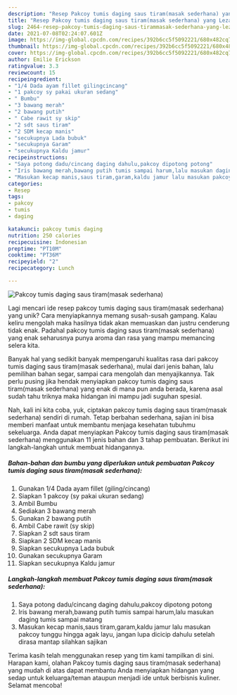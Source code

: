 ```yaml
---
description: "Resep Pakcoy tumis daging saus tiram(masak sederhana) yang Lezat Sekali"
title: "Resep Pakcoy tumis daging saus tiram(masak sederhana) yang Lezat Sekali"
slug: 2464-resep-pakcoy-tumis-daging-saus-tirammasak-sederhana-yang-lezat-sekali
date: 2021-07-08T02:24:07.601Z
image: https://img-global.cpcdn.com/recipes/392b6cc5f5092221/680x482cq70/pakcoy-tumis-daging-saus-tirammasak-sederhana-foto-resep-utama.jpg
thumbnail: https://img-global.cpcdn.com/recipes/392b6cc5f5092221/680x482cq70/pakcoy-tumis-daging-saus-tirammasak-sederhana-foto-resep-utama.jpg
cover: https://img-global.cpcdn.com/recipes/392b6cc5f5092221/680x482cq70/pakcoy-tumis-daging-saus-tirammasak-sederhana-foto-resep-utama.jpg
author: Emilie Erickson
ratingvalue: 3.3
reviewcount: 15
recipeingredient:
- "1/4 Dada ayam fillet gilingcincang"
- "1 pakcoy sy pakai ukuran sedang"
- " Bumbu"
- "3 bawang merah"
- "2 bawang putih"
- " Cabe rawit sy skip"
- "2 sdt saus tiram"
- "2 SDM kecap manis"
- "secukupnya Lada bubuk"
- "secukupnya Garam"
- "secukupnya Kaldu jamur"
recipeinstructions:
- "Saya potong dadu/cincang daging dahulu,pakcoy dipotong potong"
- "Iris bawang merah,bawang putih tumis sampai harum,lalu masukan daging tumis sampai matang"
- "Masukan kecap manis,saus tiram,garam,kaldu jamur lalu masukan pakcoy tunggu hingga agak layu, jangan lupa dicicip dahulu setelah dirasa mantap silahkan sajikan"
categories:
- Resep
tags:
- pakcoy
- tumis
- daging

katakunci: pakcoy tumis daging 
nutrition: 250 calories
recipecuisine: Indonesian
preptime: "PT10M"
cooktime: "PT36M"
recipeyield: "2"
recipecategory: Lunch

---
```



![Pakcoy tumis daging saus tiram(masak sederhana)](https://img-global.cpcdn.com/recipes/392b6cc5f5092221/680x482cq70/pakcoy-tumis-daging-saus-tirammasak-sederhana-foto-resep-utama.jpg)

Lagi mencari ide resep pakcoy tumis daging saus tiram(masak sederhana) yang unik? Cara menyiapkannya memang susah-susah gampang. Kalau keliru mengolah maka hasilnya tidak akan memuaskan dan justru cenderung tidak enak. Padahal pakcoy tumis daging saus tiram(masak sederhana) yang enak seharusnya punya aroma dan rasa yang mampu memancing selera kita.

Banyak hal yang sedikit banyak mempengaruhi kualitas rasa dari pakcoy tumis daging saus tiram(masak sederhana), mulai dari jenis bahan, lalu pemilihan bahan segar, sampai cara mengolah dan menyajikannya. Tak perlu pusing jika hendak menyiapkan pakcoy tumis daging saus tiram(masak sederhana) yang enak di mana pun anda berada, karena asal sudah tahu triknya maka hidangan ini mampu jadi suguhan spesial.




Nah, kali ini kita coba, yuk, ciptakan pakcoy tumis daging saus tiram(masak sederhana) sendiri di rumah. Tetap berbahan sederhana, sajian ini bisa memberi manfaat untuk membantu menjaga kesehatan tubuhmu sekeluarga. Anda dapat menyiapkan Pakcoy tumis daging saus tiram(masak sederhana) menggunakan 11 jenis bahan dan 3 tahap pembuatan. Berikut ini langkah-langkah untuk membuat hidangannya.

<!--inarticleads1-->

##### Bahan-bahan dan bumbu yang diperlukan untuk pembuatan Pakcoy tumis daging saus tiram(masak sederhana):

1. Gunakan 1/4 Dada ayam fillet (giling/cincang)
1. Siapkan 1 pakcoy (sy pakai ukuran sedang)
1. Ambil  Bumbu
1. Sediakan 3 bawang merah
1. Gunakan 2 bawang putih
1. Ambil  Cabe rawit (sy skip)
1. Siapkan 2 sdt saus tiram
1. Siapkan 2 SDM kecap manis
1. Siapkan secukupnya Lada bubuk
1. Gunakan secukupnya Garam
1. Siapkan secukupnya Kaldu jamur




<!--inarticleads2-->

##### Langkah-langkah membuat Pakcoy tumis daging saus tiram(masak sederhana):

1. Saya potong dadu/cincang daging dahulu,pakcoy dipotong potong
1. Iris bawang merah,bawang putih tumis sampai harum,lalu masukan daging tumis sampai matang
1. Masukan kecap manis,saus tiram,garam,kaldu jamur lalu masukan pakcoy tunggu hingga agak layu, jangan lupa dicicip dahulu setelah dirasa mantap silahkan sajikan




Terima kasih telah menggunakan resep yang tim kami tampilkan di sini. Harapan kami, olahan Pakcoy tumis daging saus tiram(masak sederhana) yang mudah di atas dapat membantu Anda menyiapkan hidangan yang sedap untuk keluarga/teman ataupun menjadi ide untuk berbisnis kuliner. Selamat mencoba!
